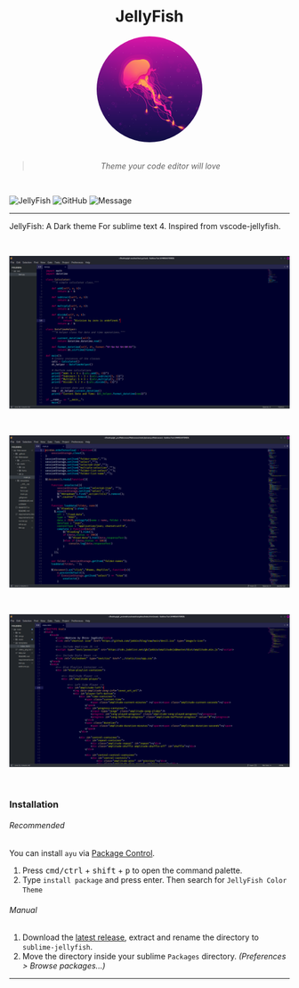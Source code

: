 <div align="center">

# JellyFish

<img src="https://raw.githubusercontent.com/anubhavkrishna1/sublime-jellyfish/main/images/jellyfish.png" height="190px" width="190px" style="border-radius:50%;">

<br>
<br>

> _Theme your code editor will love_

<br>

</div>


![JellyFish](https://img.shields.io/badge/Theme-JellyFish-%23ff0055)
![GitHub](https://img.shields.io/github/license/anubhavkrishna1/sublime-jellyfish?color=%23ff0055&label=License&logo=License&style=flat)
![Message](https://img.shields.io/badge/I%20%E2%9D%A4%20-OpenSource-%23ff0055)

---
JellyFish: A Dark theme For sublime text 4. Inspired from vscode-jellyfish.
<br>

<br>

![Preview](https://raw.githubusercontent.com/anubhavkrishna1/sublime-jellyfish/main/images/Preview1.png)

<br>

![Preview](https://raw.githubusercontent.com/anubhavkrishna1/sublime-jellyfish/main/images/Preview2.png)

<br>

![Preview](https://raw.githubusercontent.com/anubhavkrishna1/sublime-jellyfish/main/images/Preview3.png)

<br>

### Installation

###### Recommended

You can install `ayu` via [Package Control](https://packagecontrol.io/).

1. Press <kbd>cmd/ctrl</kbd> + <kbd>shift</kbd> + <kbd>p</kbd> to open the command palette.
2. Type `install package` and press enter. Then search for `JellyFish Color Theme`

###### Manual

1. Download the [latest release](https://github.com/anubhavkrishna1/sublime-jellyfish/releases/latest), extract and rename the directory to `sublime-jellyfish`.
2. Move the directory inside your sublime `Packages` directory. *(Preferences > Browse packages...)*

---